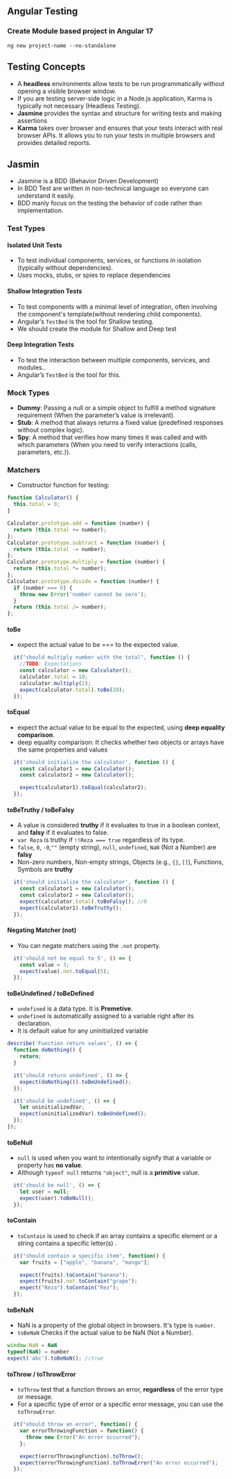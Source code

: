 ## Angular Testing
### Create Module based project in Angular 17
```ng new project-name --no-standalone```
## Testing Concepts
- A **headless** environments allow tests to be run programmatically without opening a visible browser window.
- If you are testing server-side logic in a Node.js application, Karma is typically not necessary (Headless Testing).
-  **Jasmine** provides the syntax and structure for writing tests and making assertions
- **Karma** takes over browser and ensures that your tests interact with real browser APIs. It allows you to run your tests in multiple browsers and provides detailed reports.
## Jasmin
- Jasmine is a BDD (Behavior Driven Development) 
- In BDD Test are written in non-technical language so everyone can understand it easily.
- BDD manly focus on the testing the behavior of code rather than implementation.
### Test Types
#### Isolated Unit Tests
- To test individual components, services, or functions in isolation (typically without dependencies).
- Uses mocks, stubs, or spies to replace dependencies
#### Shallow Integration Tests
- To test components with a minimal level of integration, often involving the component's template(without rendering child components).
- Angular’s ```TestBed``` is the tool for Shallow testing.
- We should create the module for Shallow and Deep test
#### Deep Integration Tests
- To test the interaction between multiple components, services, and modules..
- Angular’s ```TestBed``` is the tool for this.
### Mock Types
- **Dummy**: Passing a null or a simple object to fulfill a method signature requirement (When the parameter’s value is irrelevant).
- **Stub**: A method that always returns a fixed value (predefined responses without complex logic).
- **Spy**: A method that verifies how many times it was called and with which parameters (When you need to verify interactions (calls, parameters, etc.)).
### Matchers
- Constructor function for testing:
```JavaScript
function Calculator() {
  this.total = 0;
}

Calculator.prototype.add = function (number) {
  return (this.total += number);
};
Calculator.prototype.subtract = function (number) {
  return (this.total -= number);
};
Calculator.prototype.multiply = function (number) {
  return (this.total *= number);
};
Calculator.prototype.divide = function (number) {
  if (number === 0) {
    throw new Error('number cannot be zero');
  }
  return (this.total /= number);
};
```
#### toBe
- expect the actual value to be === to the expected value.
```JavaScript
  it("should multiply number with the total", function () {
    //TODO: Expectations
    const calculator = new Calculator();
    calculator.total = 10;
    calculator.multiply(2);
    expect(calculator.total).toBe(20);
  });
```
#### toEqual
- expect the actual value to be equal to the expected, using **deep equality comparison**.
- deep equality comparison: It checks whether two objects or arrays have the same properties and values
```JavaScript
  it('should initialize the calculator', function () {
    const calculator1 = new Calculator();
    const calculator2 = new Calculator();

    expect(calculator1).toEqual(calculator2);
  });
```
#### toBeTruthy / toBeFalsy
- A value is considered **truthy** if it evaluates to true in a boolean context, and **falsy** if it evaluates to false.
- ```var Reza``` is truthy if ```!!Reza === true``` regardless of its type.
- ```false```, ```0```, ```-0```,```""``` (empty string), ```null```, ```undefined```, ```NaN``` (Not a Number) are **falsy**
- Non-zero numbers, Non-empty strings, Objects (e.g., ```{}```, ```[]```), Functions, Symbols are **truthy**
```JavaScript
  it('should initialize the calculator', function () {
    const calculator1 = new Calculator();
    const calculator2 = new Calculator();
    expect(calculator.total).toBeFalsy(); //0
    expect(calculator1).toBeTruthy();
  });
```
#### Negating Matcher (not)
- You can negate matchers using the ```.not``` property.
```JavaScript
  it('should not be equal to 5', () => {
    const value = 3;
    expect(value).not.toEqual(5);
  });
```
#### toBeUndefined / toBeDefined
- ```undefined``` is a data type. It is **Premetive**.
- ```undefined``` is automatically assigned to a variable right after its declaration.
- It is default value for any uninitialized variable
```JavaScript
describe('Function return values', () => {
  function doNothing() {
    return;
  }

  it('should return undefined', () => {
    expect(doNothing()).toBeUndefined();
  });

  it('should be undefined', () => {
    let uninitializedVar;
    expect(uninitializedVar).toBeUndefined();
  });
});
```
#### toBeNull
- ```null``` is used when you want to intentionally signify that a variable or property has **no value**.
- Although ```typeof null``` returns ```"object"```, null is a **primitive** value.
```JavaScript
  it('should be null', () => {
    let user = null;
    expect(user).toBeNull();
  });
```
#### toContain 
- ```toContain``` is used to check if an array contains a specific element or a string contains a specific letter(s) .
```JavaScript
  it("should contain a specific item", function() {
    var fruits = ["apple", "banana", "mango"];

    expect(fruits).toContain("banana");
    expect(fruits).not.toContain("grape");
    expect("Reza").toContain("Rez");
  });
```
#### toBeNaN 
- NaN is a property of the global object in browsers. It's type is ```number```.
- ```toBeNaN``` Checks if the actual value to be NaN (Not a Number).
```JavaScript
window.NaN = NaN
typeof(NaN) = number
expect('abc').toBeNaN(); //true
```
#### toThrow / toThrowError 
- ```toThrow``` test that a function throws an error, **regardless** of the error type or message.
- For a specific type of error or a specific error message, you can use the ```toThrowError```.
```JavaScript
  it("should throw an error", function() {
    var errorThrowingFunction = function() {
      throw new Error("An error occurred");
    };

    expect(errorThrowingFunction).toThrow();
    expect(errorThrowingFunction).toThrowError("An error occurred");
  });
```
